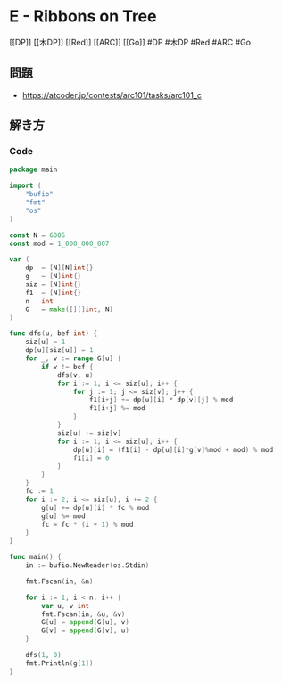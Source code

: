 # E - Ribbons on Tree
[[DP]] [[木DP]] [[Red]] [[ARC]] [[Go]]
#DP #木DP #Red #ARC #Go 

## 問題
- https://atcoder.jp/contests/arc101/tasks/arc101_c

## 解き方
### Code
```go
package main

import (
	"bufio"
	"fmt"
	"os"
)

const N = 6005
const mod = 1_000_000_007

var (
	dp  = [N][N]int{}
	g   = [N]int{}
	siz = [N]int{}
	f1  = [N]int{}
	n   int
	G   = make([][]int, N)
)

func dfs(u, bef int) {
	siz[u] = 1
	dp[u][siz[u]] = 1
	for _, v := range G[u] {
		if v != bef {
			dfs(v, u)
			for i := 1; i <= siz[u]; i++ {
				for j := 1; j <= siz[v]; j++ {
					f1[i+j] += dp[u][i] * dp[v][j] % mod
					f1[i+j] %= mod
				}
			}
			siz[u] += siz[v]
			for i := 1; i <= siz[u]; i++ {
				dp[u][i] = (f1[i] - dp[u][i]*g[v]%mod + mod) % mod
				f1[i] = 0
			}
		}
	}
	fc := 1
	for i := 2; i <= siz[u]; i += 2 {
		g[u] += dp[u][i] * fc % mod
		g[u] %= mod
		fc = fc * (i + 1) % mod
	}
}

func main() {
	in := bufio.NewReader(os.Stdin)

	fmt.Fscan(in, &n)

	for i := 1; i < n; i++ {
		var u, v int
		fmt.Fscan(in, &u, &v)
		G[u] = append(G[u], v)
		G[v] = append(G[v], u)
	}

	dfs(1, 0)
	fmt.Println(g[1])
}
```